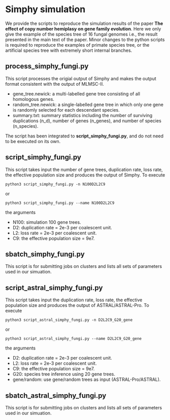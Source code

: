 # Simphy simulation

We provide the scripts to reproduce the simulation results of the paper **The effect of copy number hemiplasy on gene family evolution**. Here we only give the example of the species tree of 16 fungal genomes i.e., the result presented in the main text of the paper. Minor changes to the python scripts is required to reproduce the examples of primate species tree, or the artificial species tree with extremely short internal branches. 

## process_simphy_fungi.py
This script processes the origial output of Simphy and makes the output format consistent with the output of MLMSC-II. 

* gene_tree.newick: a multi-labelled gene tree consisting of all homologous genes.
* random_tree.newick: a single-labelled gene tree in which only one gene is randomly selected for each descendant species.
* summary.txt: summary statistics including the number of surviving duplications (n_d), number of genes (n_genes), and number of species (n_species).

The script has been integrated to **script_simphy_fungi.py**, and do not need to be executed on its own. 

## script_simphy_fungi.py
This script takes input the number of gene trees, duplication rate, loss rate, the effective population size and produces the output of Simphy. To execute
```
python3 script_simphy_fungi.py -n N100D2L2C9
```
or
```
python3 script_simphy_fungi.py --name N100D2L2C9
```
the arguments 
* N100: simulation 100 gene trees.
* D2: duplication rate = 2e-3 per coalescent unit.
* L2: loss rate = 2e-3 per coalescent unit.
* C9: the effective population size = 9e7.

## sbatch_simphy_fungi.py
This script is for submitting jobs on clusters and lists all sets of parameters used in our simuation.

## script_astral_simphy_fungi.py
This script takes input the duplication rate, loss rate, the effective population size and produces the output of ASTRAL/ASTRAL-Pro. To execute
```
python3 script_astral_simphy_fungi.py -n D2L2C9_G20_gene
```
or
```
python3 script_astral_simphy_fungi.py --name D2L2C9_G20_gene
```
the arguments 
* D2: duplication rate = 2e-3 per coalescent unit.
* L2: loss rate = 2e-3 per coalescent unit.
* C9: the effective population size = 9e7.
* G20: species tree inference using 20 gene trees.
* gene/random: use gene/random trees as input (ASTRAL-Pro/ASTRAL).

## sbatch_astral_simphy_fungi.py
This script is for submitting jobs on clusters and lists all sets of parameters used in our simuation. 


